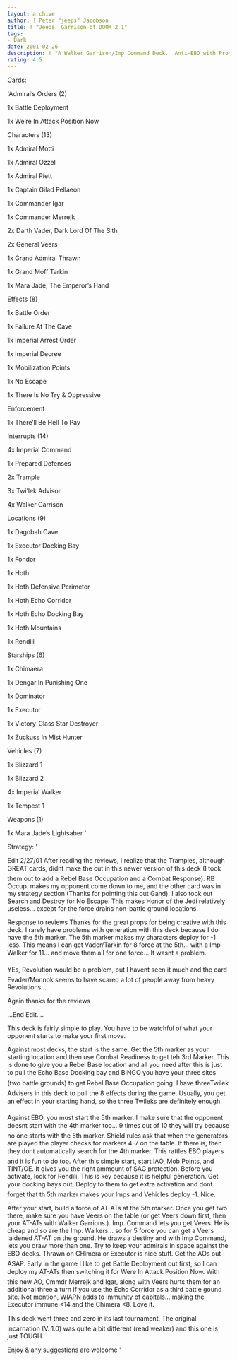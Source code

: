 ```yaml
---
layout: archive
author: ! Peter "jeeps" Jacobson
title: ! "Jeeps` Garrison of DOOM 2 1"
tags:
- Dark
date: 2001-02-26
description: ! "A Walker Garrison/Imp Command Deck.  Anti-EBO with Protection from Jedi Test Decks..."
rating: 4.5
---
```

Cards: 

'Admiral’s Orders (2)

   1x Battle Deployment

   1x We’re In Attack Position Now


Characters (13)

   1x Admiral Motti

   1x Admiral Ozzel

   1x Admiral Piett

   1x Captain Gilad Pellaeon

   1x Commander Igar

   1x Commander Merrejk

   2x Darth Vader, Dark Lord Of The Sith

   2x General Veers

   1x Grand Admiral Thrawn

   1x Grand Moff Tarkin

   1x Mara Jade, The Emperor’s Hand


Effects (8)

   1x Battle Order

   1x Failure At The Cave

   1x Imperial Arrest Order

   1x Imperial Decree

   1x Mobilization Points

   1x No Escape

   1x There Is No Try & Oppressive

   Enforcement

   1x There’ll Be Hell To Pay


Interrupts (14)

   4x Imperial Command

   1x Prepared Defenses

   2x Trample

   3x Twi’lek Advisor

   4x Walker Garrison


Locations (9)

   1x Dagobah Cave

   1x Executor Docking Bay

   1x Fondor

   1x Hoth

   1x Hoth Defensive Perimeter

   1x Hoth Echo Corridor

   1x Hoth Echo Docking Bay

   1x Hoth Mountains

   1x Rendili


Starships (6)

   1x Chimaera

   1x Dengar In Punishing One

   1x Dominator

   1x Executor

   1x Victory-Class Star Destroyer

   1x Zuckuss In Mist Hunter


Vehicles (7)

   1x Blizzard 1

   1x Blizzard 2

   4x Imperial Walker

   1x Tempest 1


Weapons (1)

   1x Mara Jade’s Lightsaber '

Strategy: '

Edit 2/27/01  After reading the reviews, I realize that the Tramples, although GREAT cards, didnt make the cut in this newer version of this deck (I took them out to add a Rebel Base Occupation and a Combat Response). RB Occup. makes my opponent come down to me, and the other card was in my strategy section (Thanks for pointing this out Gand). I also took out Search and Destroy for No Escape.  This makes Honor of the Jedi relatively useless... except for the force drains non-battle ground locations.


Response to reviews  Thanks for the great props for being creative with this deck.  I rarely have problems with generation with this deck because I do have the 5th marker.  The 5th marker makes my characters deploy for -1 less.  This means I can get Vader/Tarkin for 8 force at the 5th... with a Imp Walker for 11... and move them all for one force...  It wasnt a problem.


YEs, Revolution would be a problem, but I havent seen it much and the card Evader/Monnok seems to have scared a lot of people away from heavy Revolutions...

Again thanks for the reviews


...End Edit....


This deck is fairly simple to play.  You have to be watchful of what your opponent starts to make your first move.


Against most decks, the start is the same.  Get the 5th marker as your starting location and then use Combat Readiness to get teh 3rd Marker.  This is done to give you a Rebel Base location and all you need after this is just to pull the Echo Base Docking bay and BINGO you have your three sites (two battle grounds) to get Rebel Base Occupation going.  I have threeTwilek Advisers in this deck to pull the 8 effects during the game.  Usually, you get an effect in your starting hand, so the three Twileks are definitely enough.


Against EBO, you must start the 5th marker.  I make sure that the opponent doesnt start with the 4th marker too... 9 times out of 10 they will try because no one starts with the 5th marker.  Shield rules ask that when the generators are played the player checks for markers 4-7 on the table.  If there is, then they dont automatically search for the 4th marker.  This rattles EBO players and it is fun to do too.  After this simple start, start IAO, Mob Points, and TINT/OE.  It gives you the right ammount of SAC protection.  Before you activate, look for Rendili.  This is key because it is helpful generation.  Get your docking bays out.  Deploy to them to get extra activation and dont forget that th 5th marker makes your Imps and Vehicles deploy -1.  Nice.




After your start, build a force of AT-ATs at the 5th marker.  Once you get two there, make sure you have Veers on the table (or get Veers down first, then your AT-ATs with Walker Garrions.).  Imp. Command lets you get Veers.  He is cheap and so are the Imp. Walkers... so for 5 force you can get a Veers laidened  AT-AT on the ground.  He draws a destiny and with Imp Command, lets you draw more than one.  Try to keep your admirals in space against the EBO decks.  Thrawn on CHimera or Executor is nice stuff.  Get the AOs out ASAP. Early in the game I like to get Battle Deployment out first, so I can deploy my AT-ATs then switching it for Were In Attack Position Now.  With this new AO, Cmmdr Merrejk and Igar, along with Veers hurts them for an additional three a turn if you use the Echo Corridor as a third battle gound site.  Not mention, WIAPN adds to immunity of capitals... making the Executor immune <14 and the Chimera <8.  Love it.


This deck went three and zero in its last tournament.  The original incarnation (V. 1.0) was quite a bit different (read  weaker) and this one is just TOUGH.


Enjoy & any suggestions are welcome    '
